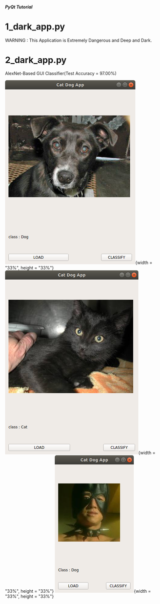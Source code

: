 ##### PyQt Tutorial

# 1_dark_app.py

WARNING : This Application is Extremely Dangerous and Deep and Dark.



# 2_dark_app.py

AlexNet-Based GUI Classifier(Test Accuracy = 97.00%)



![img1](images/img1.png){width = "33%", height = "33%"}
![img2](images/img2.png){width = "33%", height = "33%"}
![img3](images/img3.png){width = "33%", height = "33%"}
